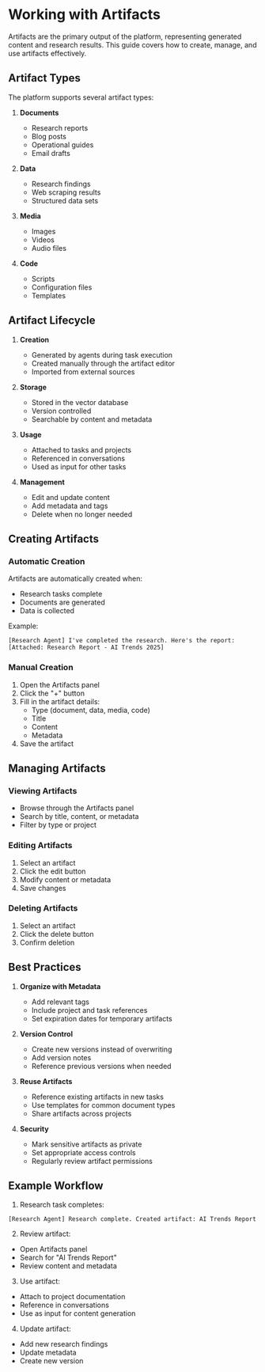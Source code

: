 # Working with Artifacts

Artifacts are the primary output of the platform, representing generated content and research results. This guide covers how to create, manage, and use artifacts effectively.

## Artifact Types

The platform supports several artifact types:

1. **Documents**
   - Research reports
   - Blog posts
   - Operational guides
   - Email drafts

2. **Data**
   - Research findings
   - Web scraping results
   - Structured data sets

3. **Media**
   - Images
   - Videos
   - Audio files

4. **Code**
   - Scripts
   - Configuration files
   - Templates

## Artifact Lifecycle

1. **Creation**
   - Generated by agents during task execution
   - Created manually through the artifact editor
   - Imported from external sources

2. **Storage**
   - Stored in the vector database
   - Version controlled
   - Searchable by content and metadata

3. **Usage**
   - Attached to tasks and projects
   - Referenced in conversations
   - Used as input for other tasks

4. **Management**
   - Edit and update content
   - Add metadata and tags
   - Delete when no longer needed

## Creating Artifacts

### Automatic Creation
Artifacts are automatically created when:
- Research tasks complete
- Documents are generated
- Data is collected

Example:
```
[Research Agent] I've completed the research. Here's the report:
[Attached: Research Report - AI Trends 2025]
```

### Manual Creation
1. Open the Artifacts panel
2. Click the "+" button
3. Fill in the artifact details:
   - Type (document, data, media, code)
   - Title
   - Content
   - Metadata
4. Save the artifact

## Managing Artifacts

### Viewing Artifacts
- Browse through the Artifacts panel
- Search by title, content, or metadata
- Filter by type or project

### Editing Artifacts
1. Select an artifact
2. Click the edit button
3. Modify content or metadata
4. Save changes

### Deleting Artifacts
1. Select an artifact
2. Click the delete button
3. Confirm deletion

## Best Practices

1. **Organize with Metadata**
   - Add relevant tags
   - Include project and task references
   - Set expiration dates for temporary artifacts

2. **Version Control**
   - Create new versions instead of overwriting
   - Add version notes
   - Reference previous versions when needed

3. **Reuse Artifacts**
   - Reference existing artifacts in new tasks
   - Use templates for common document types
   - Share artifacts across projects

4. **Security**
   - Mark sensitive artifacts as private
   - Set appropriate access controls
   - Regularly review artifact permissions

## Example Workflow

1. Research task completes:
```
[Research Agent] Research complete. Created artifact: AI Trends Report
```

2. Review artifact:
- Open Artifacts panel
- Search for "AI Trends Report"
- Review content and metadata

3. Use artifact:
- Attach to project documentation
- Reference in conversations
- Use as input for content generation

4. Update artifact:
- Add new research findings
- Update metadata
- Create new version
